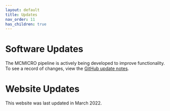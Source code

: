 ```yaml
---
layout: default
title: Updates
nav_order: 11
has_children: true
---
```


# Software Updates

The MCMICRO pipeline is actively being developed to improve functionality. To see a record of changes, view the [GitHub update notes](https://github.com/labsyspharm/mcmicro/blob/master/CHANGES.md).
  

# Website Updates

This website was last updated in March 2022.
